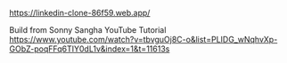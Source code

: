 https://linkedin-clone-86f59.web.app/

Build from Sonny Sangha YouTube Tutorial
https://www.youtube.com/watch?v=tbvguOj8C-o&list=PLIDG_wNqhvXp-GObZ-poqFFq6TIY0dL1v&index=1&t=11613s
